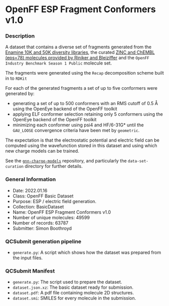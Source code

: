 # OpenFF ESP Fragment Conformers v1.0

### Description

A dataset that contains a diverse set of fragments generated from the [Enamine 10K and 50K diversity libraries](https://enamine.net/compound-libraries/diversity-libraries),
the curated [ZINC and ChEMBL (eps=78) molecules provided by Riniker and Bleiziffer](https://www.research-collection.ethz.ch/handle/20.500.11850/230799) 
and the `OpenFF Industry Benchmark Season 1 Public` molecule set.

The fragments were generated using the `Recap` decomposition scheme built in to `RDKit`

For each of the generated fragments a set of up to five conformers were generated by:

* generating a set of up to 500 conformers with an RMS cutoff of 0.5 Å using the OpenEye backend of the OpenFF 
  toolkit
* applying ELF conformer selection retaining only 5 conformers using the OpenEye backend of the OpenFF toolkit
* minimizing each conformer using psi4 and HF/6-31G* until the `GAU_LOOSE` convergence criteria have been met by 
  `geometric`.

The expectation is that the electrostatic potential and electric field can be computed using the wavefunction stored in
this dataset and using which new charge models can be trained.

See the [`gnn-charge-models`](https://github.com/SimonBoothroyd/gnn-charge-models/tree/ee02a4426eb14c48bfb30c9894af267510efcac0/data-set-curation) 
repository, and particularly the `data-set-curation` directory for further details.

### General Information

 - Date: 2022.01.16
 - Class: OpenFF Basic Dataset
 - Purpose: ESP / electric field generation.
 - Collection: BasicDataset
 - Name: OpenFF ESP Fragment Conformers v1.0
 - Number of unique molecules: 49599
 - Number of records: 63787
 - Submitter: Simon Boothroyd
 
### QCSubmit generation pipeline

 - `generate.py`: A script which shows how the dataset was prepared from the input files. 
 
### QCSubmit Manifest

- `generate.py`: The script used to prepare the dataset.
- `dataset.json.xz`: The basic dataset ready for submission.
- `dataset.pdf`: A pdf file containing molecule 2D structures.
- `dataset.smi`: SMILES for every molecule in the submission.
 
